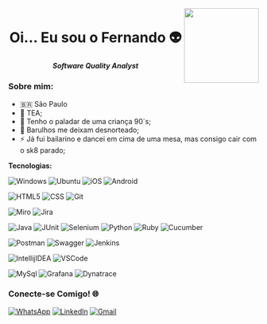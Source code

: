 
<img align="right" height="150" src="https://media1.giphy.com/media/v1.Y2lkPTc5MGI3NjExMm1ybGdjdTA3dm04cG9sanJvdXd5anQ0Y2V4anJvaWhnbjdtaXF3ayZlcD12MV9pbnRlcm5hbF9naWZfYnlfaWQmY3Q9Zw/MT5UUV1d4CXE2A37Dg/giphy.webp">

<h1 align='center'>Oi... Eu sou o Fernando 👽</h1>

<h5 align='center'> Software Quality Analyst</h6>


### Sobre mim:

- 🇧🇷 São Paulo
- 🧩 TEA;
- 🍩 Tenho o paladar de uma criança 90`s;
- 🤔 Barulhos me deixam desnorteado;
- ⚡ Já fui bailarino e dancei em cima de uma mesa, mas consigo cair com o sk8 parado;


**Tecnologias:**


![Windows](https://img.shields.io/badge/-Windows-000?&logo=Windows&logoColor=0078D6)
![Ubuntu](https://img.shields.io/badge/-Ubuntu-000?&logo=Ubuntu&logoColor=E95420)
![iOS](https://img.shields.io/badge/-iOS-000?&logo=iOS&logoColor=000000)
![Android](https://img.shields.io/badge/-Android-000?&logo=Android&logoColor=3DDC84)


![HTML5](https://img.shields.io/badge/-HTML5-000?&logo=HTML5&logoColor=E34F26)
![CSS](https://img.shields.io/badge/-CSS-000?&logo=CSS&logoColor=E34F26)
![Git](https://img.shields.io/badge/-Git-000?&logo=git&logoColor=F05032)


![Miro](https://img.shields.io/badge/-Miro-000?&logo=Miro&logoColor=050038)
![Jira](https://img.shields.io/badge/-Jira-000?&logo=jirasoftware&logoColor=0052CC)


![Java](https://img.shields.io/badge/-Java-000?&logo=Java&logoColor=B62829)
![JUnit](https://img.shields.io/badge/-JUnit5-000?&logo=JUnit5&logoColor=25A162)
![Selenium](https://img.shields.io/badge/-Selenium-000?&logo=Selenium&logoColor=43B02A)
![Python](https://img.shields.io/badge/-Python-000?&logo=Python&logoColor=3776AB)
![Ruby](https://img.shields.io/badge/-Ruby-000?&logo=Ruby&logoColor=CC342D)
![Cucumber](https://img.shields.io/badge/-Cucumber-000?&logo=Cucumber&logoColor=23D96C)

![Postman](https://img.shields.io/badge/-Postman-000?&logo=Postman&logoColor=FF6C37)
![Swagger](https://img.shields.io/badge/-Swagger-000?&logo=Swagger&logoColor=85EA2D)
![Jenkins](https://img.shields.io/badge/-Jenkins-000?&logo=Jenkins&logoColor=D24939)

![IntellijIDEA](https://img.shields.io/badge/-Intellij%20IDEA-000?&logo=Webstorm&logoColor=FC444F)
![VSCode](https://img.shields.io/badge/-VSCode-000?&logo=Visual%20Studio%20Code&logoColor=007ACC)

![MySql](https://img.shields.io/badge/-MySql-000?&logo=MySQL&logoColor=4479A1)
![Grafana](https://img.shields.io/badge/-Grafana-000?&logo=Grafana&logoColor=F46800)
![Dynatrace](https://img.shields.io/badge/-Dynatrace-000?&logo=Dynatrace&logoColor=1496FF)




### **Conecte-se Comigo! 🌐**


[![WhatsApp](https://img.shields.io/badge/WhatsApp-25D366?style=for-the-badge&logo=whatsapp&logoColor=white)](https://api.whatsapp.com/send/?app_absent=0&phone=5511992303588)
[![LinkedIn](https://img.shields.io/badge/LinkedIn-0077B5?style=for-the-badge&logo=linkedin&logoColor=white)](https://www.linkedin.com/in/fhbcyberguard)
[![Gmail](https://img.shields.io/badge/Gmail-333333?style=for-the-badge&logo=gmail&logoColor=red)](mailto:fhbcyberguard@gmail.com)
